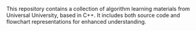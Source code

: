 This repository contains a collection of algorithm learning materials from Universal University, based in C++. It includes both source code and flowchart representations for enhanced understanding.
